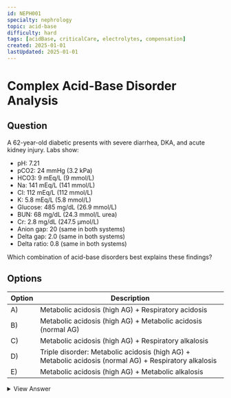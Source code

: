 ```yaml
---
id: NEPH001
specialty: nephrology
topic: acid-base
difficulty: hard
tags: [acidBase, criticalCare, electrolytes, compensation]
created: 2025-01-01
lastUpdated: 2025-01-01
---
```


# Complex Acid-Base Disorder Analysis

## Question
A 62-year-old diabetic presents with severe diarrhea, DKA, and acute kidney injury. Labs show:

- pH: 7.21
- pCO2: 24 mmHg (3.2 kPa)
- HCO3: 9 mEq/L (9 mmol/L)
- Na: 141 mEq/L (141 mmol/L)
- Cl: 112 mEq/L (112 mmol/L)
- K: 5.8 mEq/L (5.8 mmol/L)
- Glucose: 485 mg/dL (26.9 mmol/L)
- BUN: 68 mg/dL (24.3 mmol/L urea)
- Cr: 2.8 mg/dL (247.5 µmol/L)
- Anion gap: 20 (same in both systems)
- Delta gap: 2.0 (same in both systems)
- Delta ratio: 0.8 (same in both systems)

Which combination of acid-base disorders best explains these findings?

## Options
| Option | Description |
|--------|-------------|
| A)     | Metabolic acidosis (high AG) + Respiratory acidosis |
| B)     | Metabolic acidosis (high AG) + Metabolic acidosis (normal AG) |
| C)     | Metabolic acidosis (high AG) + Respiratory alkalosis |
| D)     | Triple disorder: Metabolic acidosis (high AG) + Metabolic acidosis (normal AG) + Respiratory alkalosis |
| E)     | Metabolic acidosis (high AG) + Metabolic alkalosis |

<details>
<summary>View Answer</summary>

## Correct Answer
D

## Explanation
This is a complex triple disorder:

1. Primary disorders identification:
   - High anion gap metabolic acidosis (DKA)
     * Elevated AG = 20
     * Ketoacidosis from DKA
   - Normal anion gap metabolic acidosis
     * GI bicarbonate loss from diarrhea
     * Delta ratio 0.8 suggests mixed metabolic acidosis
   - Respiratory alkalosis
     * Expected pCO2 = (1.5 × HCO3) + 8 ± 2
     * Expected = 21.5 mmHg
     * Actual = 24 mmHg
     * Relative respiratory alkalosis present

2. Supporting evidence:
   - Delta gap = 2.0 confirms additional non-AG acidosis
   - Multiple appropriate clinical triggers:
     * DKA causing high AG acidosis
     * Diarrhea causing normal AG acidosis
     * Respiratory compensation plus sepsis/DKA driving respiratory alkalosis

3. Clinical pearls:
   - Multiple disorders often coexist in critically ill patients
   - Delta ratio helps identify mixed metabolic disorders
   - Clinical context crucial for interpretation

## References
- NEJM 2014: "Physiological Approach to Assessment of Acid–Base Disturbances"
- Critical Care 2017: "Mixed Acid-Base Disorders"
- UpToDate: "Approach to the Adult with Metabolic Acidosis"
</details>
